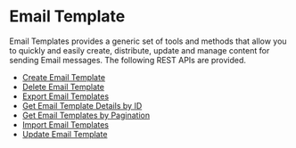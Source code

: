                           


Email Template
==============

Email Templates provides a generic set of tools and methods that allow you to quickly and easily create, distribute, update and manage content for sending Email messages. The following REST APIs are provided.

*   [Create Email Template](Create_Email_Template.md)
*   [Delete Email Template](Delete_Email_Template.md)
*   [Export Email Templates](Export_Email_Templates.md)
*   [Get Email Template Details by ID](Get_Email_Templte_details.md)
*   [Get Email Templates by Pagination](Get_Email_Templates_By_Pagination.md)
*   [Import Email Templates](Import_Email_Templates.md)
*   [Update Email Template](Update_Email_Template.md)
